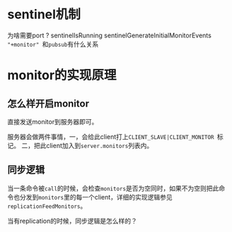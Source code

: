 
# sentinel机制
为啥需要port ?
sentinelIsRunning
sentinelGenerateInitialMonitorEvents
`"+monitor" `和`pubsub`有什么关系


# monitor的实现原理

## 怎么样开启monitor
直接发送monitor到服务器即可。

服务器会做两件事情，一，会给此client打上`CLIENT_SLAVE|CLIENT_MONITOR `标记。
二，把此client加入到`server.monitors`列表内。

## 同步逻辑
当一条命令被`call`的时候，会检查`monitors`是否为空同时，如果不为空则把此命令也分发到`monitors`里的每一个client，详细的实现逻辑参见`replicationFeedMonitors`。

当有replication的时候，同步逻辑是怎么样的？
